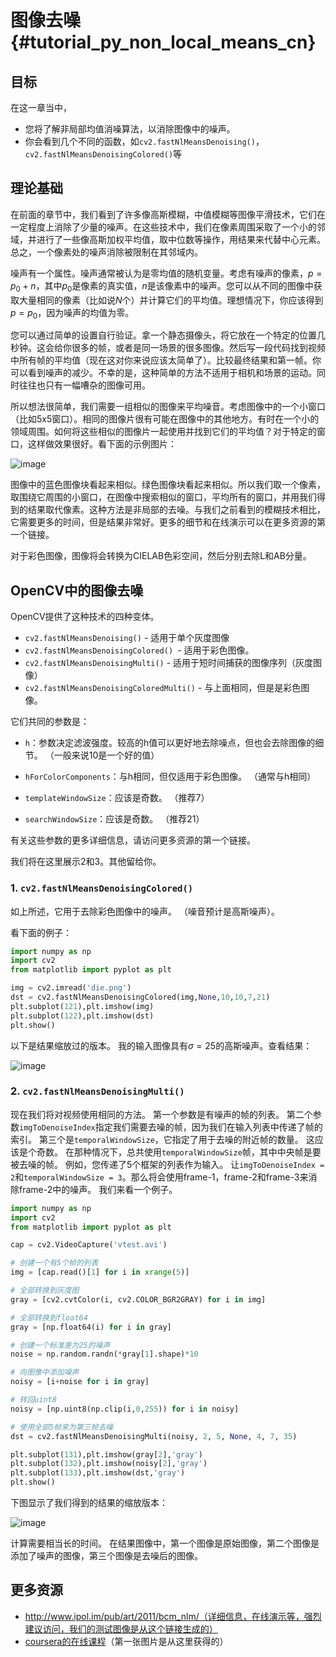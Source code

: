 # 图像去噪{#tutorial_py_non_local_means_cn}

## 目标

在这一章当中，

- 您将了解非局部均值消噪算法，以消除图像中的噪声。
- 你会看到几个不同的函数，如`cv2.fastNlMeansDenoising()`，
    `cv2.fastNlMeansDenoisingColored()`等

## 理论基础

在前面的章节中，我们看到了许多像高斯模糊，中值模糊等图像平滑技术，它们在一定程度上消除了少量的噪声。在这些技术中，我们在像素周围采取了一个小的邻域，并进行了一些像高斯加权平均值，取中位数等操作，用结果来代替中心元素。总之，一个像素处的噪声消除被限制在其邻域内。

噪声有一个属性。噪声通常被认为是零均值的随机变量。考虑有噪声的像素，$p = p_0 + n$，其中$p_0$是像素的真实值，$n$是该像素中的噪声。您可以从不同的图像中获取大量相同的像素（比如说$N$个）并计算它们的平均值。理想情况下，你应该得到$p = p_0$，因为噪声的均值为零。

您可以通过简单的设置自行验证。拿一个静态摄像头，将它放在一个特定的位置几秒钟。这会给你很多的帧，或者是同一场景的很多图像。然后写一段代码找到视频中所有帧的平均值（现在这对你来说应该太简单了）。比较最终结果和第一帧。你可以看到噪声的减少。不幸的是，这种简单的方法不适用于相机和场景的运动。同时往往也只有一幅嘈杂的图像可用。

所以想法很简单，我们需要一组相似的图像来平均噪音。考虑图像中的一个小窗口（比如5x5窗口）。相同的图像片很有可能在图像中的其他地方。有时在一个小的领域周围。如何将这些相似的图像片一起使用并找到它们的平均值？对于特定的窗口，这样做效果很好。看下面的示例图片：

![image](images/nlm_patch.jpg)

图像中的蓝色图像块看起来相似。绿色图像块看起来相似。所以我们取一个像素，取围绕它周围的小窗口，在图像中搜索相似的窗口，平均所有的窗口，并用我们得到的结果取代像素。这种方法是非局部的去噪。与我们之前看到的模糊技术相比，它需要更多的时间，但是结果非常好。更多的细节和在线演示可以在更多资源的第一个链接。

对于彩色图像，图像将会转换为CIELAB色彩空间，然后分别去除L和AB分量。

## OpenCV中的图像去噪

OpenCV提供了这种技术的四种变体。

- `cv2.fastNlMeansDenoising()` - 适用于单个灰度图像
- `cv2.fastNlMeansDenoisingColored() `- 适用于彩色图像。
- `cv2.fastNlMeansDenoisingMulti()` - 适用于短时间捕获的图像序列（灰度图像）
- `cv2.fastNlMeansDenoisingColoredMulti()` - 与上面相同，但是是彩色图像。

它们共同的参数是：

- `h`：参数决定滤波强度。较高的h值可以更好地去除噪点，但也会去除图像的细节。 （一般来说10是一个好的值）


- `hForColorComponents`：与h相同，但仅适用于彩色图像。 （通常与h相同）
- `templateWindowSize`：应该是奇数。 （推荐7）
- `searchWindowSize`：应该是奇数。 （推荐21）

有关这些参数的更多详细信息，请访问更多资源的第一个链接。

我们将在这里展示2和3。其他留给你。

### 1. `cv2.fastNlMeansDenoisingColored()`

如上所述，它用于去除彩色图像中的噪声。 （噪音预计是高斯噪声）。

看下面的例子：

```python
import numpy as np
import cv2
from matplotlib import pyplot as plt

img = cv2.imread('die.png')
dst = cv2.fastNlMeansDenoisingColored(img,None,10,10,7,21)
plt.subplot(121),plt.imshow(img)
plt.subplot(122),plt.imshow(dst)
plt.show()
```

以下是结果缩放过的版本。 我的输入图像具有$\sigma = 25$的高斯噪声。查看结果：

![image](images/nlm_result1.jpg)

### 2. `cv2.fastNlMeansDenoisingMulti()`

现在我们将对视频使用相同的方法。 第一个参数是有噪声的帧的列表。 第二个参数`imgToDenoiseIndex`指定我们需要去噪的帧，因为我们在输入列表中传递了帧的索引。 第三个是`temporalWindowSize`，它指定了用于去噪的附近帧的数量。 这应该是个奇数。 在那种情况下，总共使用`temporalWindowSize`帧，其中中央帧是要被去噪的帧。 例如，您传递了5个框架的列表作为输入。 让`imgToDenoiseIndex = 2`和`temporalWindowSize = 3`。那么将会使用frame-1，frame-2和frame-3来消除frame-2中的噪声。 我们来看一个例子。

```python
import numpy as np
import cv2
from matplotlib import pyplot as plt

cap = cv2.VideoCapture('vtest.avi')

# 创建一个有5个帧的列表
img = [cap.read()[1] for i in xrange(5)]

# 全部转换到灰度图
gray = [cv2.cvtColor(i, cv2.COLOR_BGR2GRAY) for i in img]

# 全部转换到float64
gray = [np.float64(i) for i in gray]

# 创建一个标准差为25的噪声
noise = np.random.randn(*gray[1].shape)*10

# 向图像中添加噪声
noisy = [i+noise for i in gray]

# 转回uint8
noisy = [np.uint8(np.clip(i,0,255)) for i in noisy]

# 使用全部5帧来为第三帧去噪
dst = cv2.fastNlMeansDenoisingMulti(noisy, 2, 5, None, 4, 7, 35)

plt.subplot(131),plt.imshow(gray[2],'gray')
plt.subplot(132),plt.imshow(noisy[2],'gray')
plt.subplot(133),plt.imshow(dst,'gray')
plt.show()
```

下图显示了我们得到的结果的缩放版本：

![image](images/nlm_multi.jpg)

计算需要相当长的时间。 在结果图像中，第一个图像是原始图像，第二个图像是添加了噪声的图像，第三个图像是去噪后的图像。

## 更多资源

- http://www.ipol.im/pub/art/2011/bcm_nlm/（详细信息，在线演示等，强烈建议访问，我们的测试图像是从这个链接生成的）
- [coursera的在线课程](https://www.coursera.org/course/images)（第一张图片是从这里获得的）